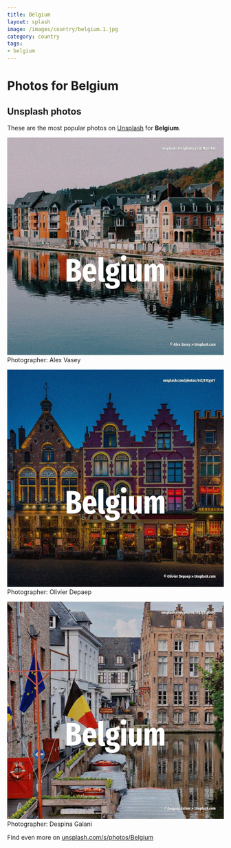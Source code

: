 ```yaml
---
title: Belgium
layout: splash
image: /images/country/belgium.1.jpg
category: country
tags:
- belgium
---
```

# Photos for Belgium
 
## Unsplash photos
These are the most popular photos on [Unsplash](https://unsplash.com) for **Belgium**.
 
![Belgium](/images/country/belgium.1.jpg)
Photographer:  Alex Vasey
 
![Belgium](/images/country/belgium.2.jpg)
Photographer:  Olivier Depaep
 
![Belgium](/images/country/belgium.3.jpg)
Photographer:  Despina Galani
 
Find even more on [unsplash.com/s/photos/Belgium](https://unsplash.com/s/photos/Belgium)
 
